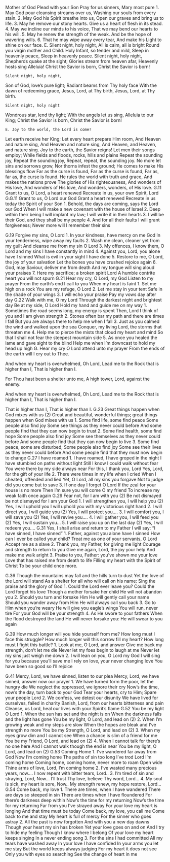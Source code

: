 Mother of God Plead with your Son
		Pray for us sinners, Mary most pure
	1.	May God pour cleansing streams over us, 
		Washing our souls from every stain.
	2.	May God his Spirit breathe into us, 
		Open our graves and bring us to life.
	3.	May he remove our stony hearts. 
		Give us a heart of flesh in its stead.
	4.	May we incline our minds to his voice, 
		That we may bend our hearts to his will.
	5.	May he renew the strength of the weak. 
		And be the hope of wavering wills.
	6.	That he may wipe away every tear, 
		And make his Light to shine on our face.
    E. Silent night, holy night,
All is calm, all is bright
Round you virgin mother and Child.
Holy Infant, so tender and mild,
Sleep in heavenly peace,
Sleep in heavenly peace.
	Silent night, holy night,
Shepherds quake at the sight;
Glories stream from heaven afar,
Heavenly hosts sing Alleluia!
Christ the Savior is born,
Christ the Savior is born!
	
	Silent night, holy night,
Son of God, love’s pure light;
Radiant beams from Thy holy face
With the dawn of redeeming grace,
Jesus, Lord, at Thy birth,
Jesus, Lord, at Thy birth.
	
	Silent night, holy night
Wondrous star, lend thy light;
With the angels let us sing,
Alleluia to our King;
Christ the Savior is born,
Christ the Savior is born!

    E. Joy to the world, the Lord is come!
Let earth receive her King;
Let every heart prepare Him room,
And Heaven and nature sing,
And Heaven and nature sing,
And Heaven, and Heaven, and nature sing.
	Joy to the earth, the Savior reigns!
Let men their songs employ;
While fields and floods, rocks, hills and plains
Repeat the sounding joy,
Repeat the sounding joy,
Repeat, repeat, the sounding joy.
	No more let sins and sorrows grow,
Nor thorns infest the ground;
He comes to make His blessings flow
Far as the curse is found,
Far as the curse is found,
Far as, far as, the curse is found.
	He rules the world with truth and grace,
And makes the nations prove
The glories of His righteousness,
And wonders of His love,
And wonders of His love,
And wonders, wonders, of His love.
G.11	Grant to us, O Lord, a heart renewed
		Recreate in us, your own Spirit, Lord
G.G.11	Grant to us, O Lord our God
		Grant a heart renewed
		Recreate in us today the Spirit of your Son
	1.	Behold, the days are coming, says the Lord our God
		When I will make a new covenant with the house of Israel
	2.	Deep within their being I will implant my law;
		I will write it in their hearts
	3.	I will be their God, and they shall be my people
	4.	And for all their faults I will grant forgiveness;
		Never more will I remember their sins
		
G.19	Forgive my sins, O Lord
	1.	In your kindness, have mercy on me God
		In your tenderness, wipe away my faults
	2.	Wash me clean, cleaner yet from my guilt
		And cleanse me from my sin O Lord
	3.	My offences, I know them, O Lord
		and my sins I have constantly in mind
	4.	Against you, Lord, you alone have I sinned
		What is evil in your sight I have done
	5.	Restore to me, O Lord, the joy of your salvation
		Let the bones you have crushed rejoice again
	6.	God, may Saviour, deliver me from death
		And my tongue will sing aloud your praises
	7.	Here my sacrifice; a broken spirit Lord
		A humble contrite heart you will not spurn
G.21	Hear my cry, O Lord, my God
		Listen to my prayer
		From the earth’s end I call to you
		When my heart is faint
	1.	Set me high on  a rock
		You are my refuge, O Lord
	2.	Let me stay in your tent
		Safe in the shade of your wings
	3.	I will echo your praise
		Pay my vows day after day
G.22	Walk with me, O my Lord
		Through the darkest night and brightest day
		Be at my side, O Lord
		Hold my hand and guide me on my way
	1.	Sometimes the road seems long, my energy is spent
		Then, Lord I think of you and I am given strength
	2.	 Stones often bar my path and there are times I fall
		But you are always there to help me when I fall
	3.	Just as you calmed the wind and walked upon the sea
		Conquer, my living Lord, the storms that threaten me
	4.	Help me to pierce the mists that cloud my heart and mind
		So that I shall not fear the steepest mountain side
	5.	As once you healed the lame and gave sight to the blind
		Help me when I’m downcast to hold my head up high 
G.	Hear my cry O Lord attend unto my prayer
From the ends of the earth will I cry out to Thee.

And when my heart is overwhelmed, Oh Lord,
Lead me to the Rock that is higher than I,
That is higher than I.

For Thou hast been a shelter unto me,
A high tower, Lord, against the enemy.

And when my heart is overwhelmed, Oh Lord,
Lead me to the Rock that is higher than I,
That is higher than I.

That is higher than I,
That is higher than I. 
G.23	Great things happen when God mixes with us (2)
		Great and beautiful, wonderful things;
		great things happen when God mixes with us
	1.	Some find life, some find peace
		Some people also find joy
		Some see things as they never could before
		And some people find that they can now begin to trust
	2.	Some find health, some find hope
		Some people also find joy
		Some see themselves as they never could before
		And some people find that they can now begin to live
	3.	Some find peace, some are disturbed;
		Some people also find joy
		Some see their lives as they never could before
		And some people find that they must now begin to change
G.27	I have roamed
	1.	I have roamed, I have groped in the night
		I have stumbled on paths without light
		Still I know I could walk without fear
		You were there by my side always near
		For this, I thank you, Lord
		Yes, Lord, for the gift of your life
	2.	There were times in my life when I cried
		When I cheated, offended and lied
		Yet, O Lord, all my sins you forgave
		Not to judge did you come but to save
	3.	If one day I forget O Lord
		If the zeal for your house is no more
		Then I’m sure you will come O my friend
		To increase my weak faith once again
G.29	Fear not, for I am with you (2)
		Be not dismayed be not dismayed for I am your God
	1.	I will strengthen you, I will help you (2)
		Yes, I will uphold you
		I will uphold you with my victorious right hand
	2.	I will direct you, I will guide you (2)
		Yes, I will protect you….
	3.	I will comfort you, I will save you (2)
		Yes, I will revive you….
	4.	I will gather you, I will feed you (2)
		Yes, I will sustain you…
	5.	I will raise you up on the last day (2)
		Yes, I will redeem you….
G.31	Yes, I shall arise and return to my Father
		I will say: “I have sinned, I have sinned”
	1.	Father, against you alone have I sinned
		How can I ever be called your child?
		Treat me as one of your servants, O Lord
		Accept me as a slave
	2.	Thank you, my Father, for giving me light
		Courage and strength to return to you
		Give me again, Lord, the joy your help
		And make me walk aright
	3.	Praise to you, Father: you’ve shown me your love
		Love that has raised me from death to life
		Filling my heart with the Spirit of Christ
		To be your child once more.

G.36	Though the mountains may fall and the hills turn to dust
		Yet the love of the Lord will stand
		As a shelter for all who will call on his name:
		Sing the praise and the glory of God
	1.	Could the Lord ever leave you?
		Could the Lord forget his love
		Though a mother forsake her child
		He will not abandon you
	2.	Should you turn and forsake Him
		He will gently call your name
		Should you wander away from Him
		He will always call you back
	3.	Go to Him when you’re weary
		He will give you eagle’s wings
		You will run, never tire
		For your God will be your strength
	4.	As He swore to your fathers
		When the flood destroyed the land
		He will never forsake you:
		He will swear to you again
		
G.39	How much longer will you hide yourself from me?
		How long must I face this struggle?
		How much longer will this sorrow fill my heart?
		How long must I fight this battle?
	1.	Look at me, O Lord, and answer
		Give me back my strength, don’t let me die
		Never let my foes begin to laugh at me
		Never let my sins just weigh me down
	2.	I will lean on you, O Lord my God
		I will sing for you because you’ll save me
		I rely on love, your never changing love
		You have been so good so I’ll rejoice 
	
G.41	Mercy, Lord, we have sinned, listen to our plea
		Mercy, Lord, we have sinned, answer now our prayer
	1.	We have turned form the poor, let the hungry die
		We neglect the oppressed, we ignore their cry
		Now’s the time, now’s the day, turn back to your God
		Tear your hearts, cry to Him; Spare your people Lord
	2.	We confess, we detest our disunity
		We have lived for ourselves, failed in charity
		Banish, Lord, from our hearts bitterness and pain
		Cleanse, us Lord, heal our lives with your Spirit’s flame
G.52	You be my light O Lord
	1.	When the sun has set and the night is on
		When the darkness falls and the light has gone
		You be my light, O Lord, and lead on (2)
	2.	When I’m growing weak and my steps are slow
		When the hopes are bleak and I’ve strength no more
		 You be my Strength, O Lord, and lead on (2)
	3.	When my eyes grow dim and I cannot see
		When a chance is slim of a friend for me
		You be my Friend, O Lord, and lead on (2)
	4.	When I cannot talk for there’s no one here
		And I cannot walk though the end is near
		 You be my light, O Lord, and lead on (2)
G.53	Coming Home
	1.	I’ve wandered far away from God
		Now I’m coming home
		The paths of sin too long I’ve trod
		Lord I’m coming home
		Coming home, coming home, never more to roam
		Open wide Thine arms of love, Lord, I’m coming home
	2.	I’ve wasted many precious years, now….
		I now repent with bitter tears, Lord..
	3.	I’m tired of sin and straying, Lord, Now…
		I’ll trust Thy love, believe Thy word, Lord…
	4.	My soul is sick, my heart is sore, Now..
		My strength renew, my hope restore, Lord…
G.54	Come back, my love
	1.	There are times, when I have wandered
		There are days so steeped in sin
		There are times when I have floundered
		For there’s  darkness deep within
		Now’s the time for my returning
		Now’s the time for my returning
		Far from you I’ve strayed away
		For your love my heart is longing
		And that time must be today
		Come back, my love, you call me
		Come back to me and stay
		My heart is full of mercy
		For the sinner who goes astray
	2.	All the past is now forgotten
		And with you a new day dawns
		Though your heart my sin has broken
		Yet your love goes on and on
		And I try to hide my feeling
		Though I know where I belong
		Of your love my heart keeps singing
		In a never ending song
3.	For the sins I had committed
	All my tears have washed away
	In your love I have confided
	In your arms you let me stay
	But the world keeps always judging
	For my heart it does not see
	Only you with eyes so searching
	See the change of heart in me